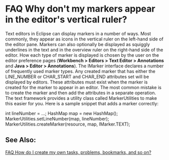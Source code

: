 

FAQ Why don't my markers appear in the editor's vertical ruler?
===============================================================

Text editors in Eclipse can display markers in a number of ways. Most commonly, they appear as icons in the vertical ruler on the left-hand side of the editor pane. Markers can also optionally be displayed as squiggly underlines in the text and in the overview ruler on the right-hand side of the editor. How each type of marker is displayed is chosen by the user on the editor preference pages (**Workbench > Editors > Text Editor > Annotations** and **Java > Editor > Annotations**). The IMarker interface declares a number of frequently used marker types. Any created marker that has either the LINE_NUMBER or CHAR_START and CHAR_END attributes set will be displayed by editors. These attributes must exist when the marker is created for the marker to appear in an editor. The most common mistake is to create the marker and then add the attributes in a separate operation. The text framework provides a utility class called MarkerUtilities to make this easier for you. Here is a sample snippet that adds a marker correctly:

   int lineNumber = ...;
   HashMap map = new HashMap();
   MarkerUtilities.setLineNumber(map, lineNumber);
   MarkerUtilities.createMarker(resource, map, IMarker.TEXT);

  

See Also:
---------

[FAQ How do I create my own tasks, problems, bookmarks, and so on?](./FAQ_How_do_I_create_my_own_tasks,_problems,_bookmarks,_and_so_on.md "FAQ How do I create my own tasks, problems, bookmarks, and so on?")

